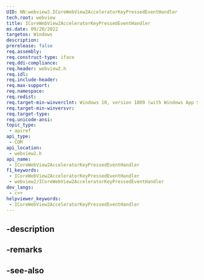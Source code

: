 ```yaml
---
UID: NN:webview2.ICoreWebView2AcceleratorKeyPressedEventHandler
tech.root: webview
title: ICoreWebView2AcceleratorKeyPressedEventHandler
ms.date: 09/20/2022
targetos: Windows
description: 
prerelease: false
req.assembly: 
req.construct-type: iface
req.ddi-compliance: 
req.header: webview2.h
req.idl: 
req.include-header: 
req.max-support: 
req.namespace: 
req.redist: 
req.target-min-winverclnt: Windows 10, version 1809 (with Windows App SDK 1.1 or later)
req.target-min-winversvr: 
req.target-type: 
req.unicode-ansi: 
topic_type:
 - apiref
api_type:
 - COM
api_location:
 - webview2.h
api_name:
 - ICoreWebView2AcceleratorKeyPressedEventHandler
f1_keywords:
 - ICoreWebView2AcceleratorKeyPressedEventHandler
 - webview2/ICoreWebView2AcceleratorKeyPressedEventHandler
dev_langs:
 - c++
helpviewer_keywords:
 - ICoreWebView2AcceleratorKeyPressedEventHandler
---
```


## -description

## -remarks

## -see-also

